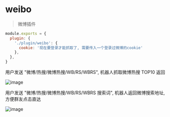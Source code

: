 # weibo

> 微博插件

```js
module.exports = {
  plugin: {
    './plugin/weibo': {
      cookie: '现在要登录才能抓取了, 需要传入一个登录过微博的cookie'
    },
  },
}
```

用户发送 "微博/热搜/微博热搜/WB/RS/WBRS", 机器人抓取微博热搜 TOP10 返回

![image](https://user-images.githubusercontent.com/8413791/115984455-ba7a5e00-a5d9-11eb-98e0-acaaf96ee74e.png)

用户发送 "微博/热搜/微博热搜/WB/RS/WBRS 搜索词", 机器人返回微博搜索地址, 方便群友点击直达

![image](https://user-images.githubusercontent.com/8413791/115984463-c2d29900-a5d9-11eb-8d28-7f917d2f5cc7.png)
